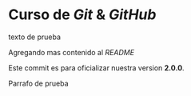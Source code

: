 # Curso de _Git_ & _GitHub_

texto de prueba

Agregando mas contenido al _README_

Este commit es para oficializar nuestra version **2.0.0**.

Parrafo de prueba
